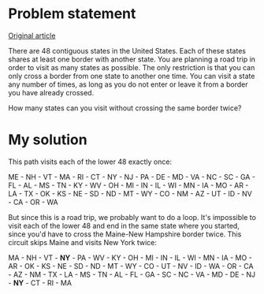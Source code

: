 # Problem statement

[Original article](https://fivethirtyeight.com/features/can-you-escape-this-enchanted-maze/)

There are 48 contiguous states in the United States. Each of these states shares
at least one border with another state. You are planning a road trip in order to
visit as many states as possible. The only restriction is that you can only
cross a border from one state to another one time. You can visit a state any
number of times, as long as you do not enter or leave it from a border you have
already crossed.

How many states can you visit without crossing the same border twice?


# My solution

This path visits each of the lower 48 exactly once:

ME - NH - VT - MA - RI - CT - NY - NJ - PA - DE - MD - VA - NC - SC - GA - FL -
AL - MS - TN - KY - WV - OH - MI - IN - IL - WI - MN - IA - MO - AR - LA - TX -
OK - KS - NE - SD - ND - MT - WY - CO - NM - AZ - UT - ID - NV - CA - OR - WA


But since this is a road trip, we probably want to do a loop.  It's impossible
to visit each of the lower 48 and end in the same state where you started, since
you'd have to cross the Maine-New Hampshire border twice.  This circuit skips
Maine and visits New York twice:

MA - NH - VT - **NY** - PA - WV - KY - OH - MI - IN - IL - WI - MN - IA - MO -
AR - OK - KS - NE - SD - ND - MT - WY - CO - UT - NV - ID - WA - OR - CA - AZ -
NM - TX - LA - MS - TN - AL - FL - GA - SC - NC - VA - MD - DE - NJ - **NY** -
CT - RI - MA
